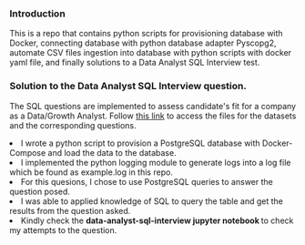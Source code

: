 ### Introduction

This is a repo that contains python scripts for provisioning database with Docker, connecting database with python database adapter Pyscopg2, automate CSV files ingestion into database with python scripts with docker yaml file, and finally solutions to a Data Analyst SQL Interview test.

### Solution to the Data Analyst SQL Interview question.
<p> The SQL questions are implemented to assess candidate's fit for a company as a Data/Growth Analyst. Follow <a href= "https://astonishing-finch-f6f.notion.site/Data-Analyst-Interview-Questions-01369a1410d04be88d159f272b55da3f" >this link</a> to access the files for the datasets and the corresponding questions. </p>

<li> I wrote a python script to provision a PostgreSQL database with Docker-Compose and load the data to the database. </li>

<li> I implemented the python logging module to generate logs into a log file which be found as example.log in this repo. </li>

<li> For this quesions, I chose to use PostgreSQL queries to answer the question posed. </li>

<li> I was able to applied knowledge of SQL to query the table and get the results  from the question asked. </li>

<li> Kindly check the <b> data-analyst-sql-interview jupyter notebook </b> to check my attempts to the question. </li>
